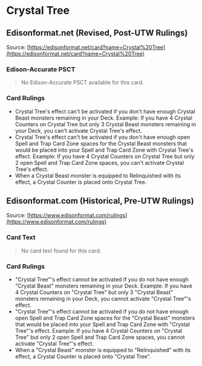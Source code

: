 # Crystal Tree

## Edisonformat.net (Revised, Post-UTW Rulings)

Source: [https://edisonformat.net/card?name=Crystal%20Tree](https://edisonformat.net/card?name=Crystal%20Tree)

### Edison-Accurate PSCT

> No Edison-Accurate PSCT available for this card.

### Card Rulings

*   Crystal Tree's effect can't be activated if you don't have enough Crystal Beast monsters remaining in your Deck. Example: If you have 4 Crystal Counters on Crystal Tree but only 3 Crystal Beast monsters remaining in your Deck, you can't activate Crystal Tree's effect.
*   Crystal Tree's effect can't be activated if you don't have enough open Spell and Trap Card Zone spaces for the Crystal Beast monsters that would be placed into your Spell and Trap Card Zone with Crystal Tree's effect. Example: If you have 4 Crystal Counters on Crystal Tree but only 2 open Spell and Trap Card Zone spaces, you can't activate Crystal Tree's effect.
*   When a Crystal Beast monster is equipped to Relinquished with its effect, a Crystal Counter is placed onto Crystal Tree.


## Edisonformat.com (Historical, Pre-UTW Rulings)

Source: [https://www.edisonformat.com/rulings](https://www.edisonformat.com/rulings)

### Card Text

> No card text found for this card.

### Card Rulings

*   "Crystal Tree"'s effect cannot be activated if you do not have enough "Crystal Beast" monsters remaining in your Deck. Example: If you have 4 Crystal Counters on "Crystal Tree" but only 3 "Crystal Beast" monsters remaining in your Deck, you cannot activate "Crystal Tree"'s effect.
*   "Crystal Tree"'s effect cannot be activated if you do not have enough open Spell and Trap Card Zone spaces for the "Crystal Beast" monsters that would be placed into your Spell and Trap Card Zone with "Crystal Tree"'s effect. Example: If you have 4 Crystal Counters on "Crystal Tree" but only 2 open Spell and Trap Card Zone spaces, you cannot activate "Crystal Tree"'s effect.
*   When a "Crystal Beast" monster is equipped to "Relinquished" with its effect, a Crystal Counter is placed onto "Crystal Tree".



